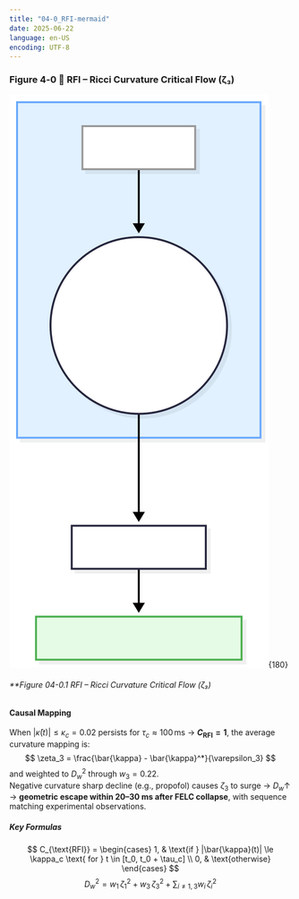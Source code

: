 ```yaml
---
title: "04-0_RFI-mermaid"
date: 2025-06-22
language: en-US
encoding: UTF-8
---
```

### Figure 4‑0 🔑 RFI – Ricci Curvature Critical Flow (ζ₃)

![RFI.svg](../../assets/diagrams/RFI.svg){180}
###### **Figure 04-0.1 RFI – Ricci Curvature Critical Flow (ζ₃)
#### Causal Mapping
When $|\bar{\kappa}(t)| \le \kappa_c = 0.02$ persists for $\tau_c \approx 100\,\mathrm{ms}$ → **$C_{\text{RFI}} = 1$**, the average curvature mapping is:
$$
\zeta_3 = \frac{\bar{\kappa} - \bar{\kappa}^*}{\varepsilon_3}
$$
and weighted to $D_w^2$ through $w_3 = 0.22$.  
Negative curvature sharp decline (e.g., propofol) causes $\zeta_3$ to surge → $D_w \uparrow$ → **geometric escape within 20–30 ms after FELC collapse**, with sequence matching experimental observations.
##### Key Formulas
$$
C_{\text{RFI}} =
\begin{cases}
1, & \text{if } |\bar{\kappa}(t)| \le \kappa_c \text{ for } t \in [t_0, t_0 + \tau_c] \\
0, & \text{otherwise}
\end{cases}
$$
$$
D_{w}^{2} = w_{1}\,\zeta_{1}^{2} + w_{3}\,\zeta_{3}^{2} + \sum_{i \neq 1,3} w_i\,\zeta_{i}^{2}
$$